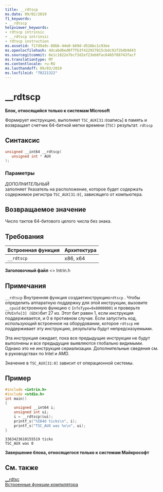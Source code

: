 ```yaml
---
title: __rdtscp
ms.date: 09/02/2019
f1_keywords:
- __rdtscp
helpviewer_keywords:
- rdtscp intrinsic
- __rdtscp intrinsic
- rdtscp instruction
ms.assetid: f17d9a9c-88bb-44e0-b69d-d516bc1c93ee
ms.openlocfilehash: 4dcabd6ed0f7fb3f422927815cbdc91f2b4b9d43
ms.sourcegitcommit: 6e1c1822e7bcf3d2ef23eb8fac6465f88743facf
ms.translationtype: MT
ms.contentlocale: ru-RU
ms.lasthandoff: 09/03/2019
ms.locfileid: "70221322"
---
```

# <a name="__rdtscp"></a>__rdtscp

**Блок, относящийся только к системам Microsoft**

Формирует инструкцию, выполняет `TSC_AUX[31:0`запись] в память и возвращает счетчик 64-битной метки времени (`TSC)` результат. `rdtscp`

## <a name="syntax"></a>Синтаксис

```C
unsigned __int64 __rdtscp(
   unsigned int * AUX
);
```

### <a name="parameters"></a>Параметры

*ДОПОЛНИТЕЛЬНЫЙ*\
заполняет Указатель на расположение, которое будет содержать содержимое регистра `TSC_AUX[31:0]`, зависящего от компьютера.

## <a name="return-value"></a>Возвращаемое значение

Число тактов 64-битового целого числа без знака.

## <a name="requirements"></a>Требования

|Встроенная функция|Архитектура|
|---------------|------------------|
|`__rdtscp`|x86, x64|

**Заголовочный файл** \<> Intrin.h

## <a name="remarks"></a>Примечания

`__rdtscp` Внутренняя функция создаетинструкцию`rdtscp` . Чтобы определить аппаратную поддержку для этой инструкции, вызовите `__cpuid` встроенную функцию с `InfoType=0x80000001` и проверьте `CPUInfo[3] (EDX)`бит 27 из. Этот бит равен 1, если инструкция поддерживается, и 0 в противном случае.  Если запустить код, использующий встроенное на оборудовании, которое `rdtscp` не поддерживает эту инструкцию, результаты будут непредсказуемыми.

Эта инструкция ожидает, пока все предыдущие инструкции не будут выполнены и все предыдущие выявляются глобально видимыми. Однако это не инструкция сериализации. Дополнительные сведения см. в руководствах по Intel и AMD.

Значение в `TSC_AUX[31:0]` зависит от операционной системы.

## <a name="example"></a>Пример

```cpp
#include <intrin.h>
#include <stdio.h>
int main()
{
    unsigned __int64 i;
    unsigned int ui;
    i = __rdtscp(&ui);
    printf_s("%I64d ticks\n", i);
    printf_s("TSC_AUX was %x\n", ui);
}
```

```Output
3363423610155519 ticks
TSC_AUX was 0
```

**Завершение блока, относящегося только к системам Майкрософт**

## <a name="see-also"></a>См. также

[__rdtsc](../intrinsics/rdtsc.md)\
[Встроенные функции компилятора](../intrinsics/compiler-intrinsics.md)
